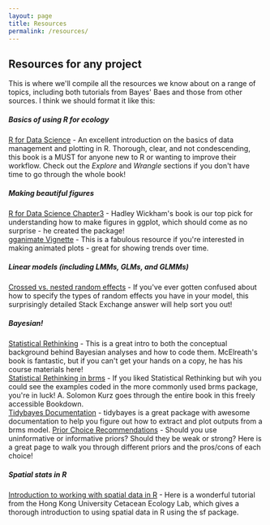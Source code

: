 ```yaml
---
layout: page
title: Resources
permalink: /resources/
---
```


## Resources for any project

This is where we'll compile all the resources we know about on a range of topics, including both tutorials from Bayes' Baes and those from other sources. I think we should format it like this:

##### Basics of using R for ecology

<a href="https://r4ds.had.co.nz/" target="_blank">R for Data Science</a> - An excellent introduction on the basics of data management and plotting in R. Thorough, clear, and not condescending, this book is a MUST for anyone new to R or wanting to improve their workflow. Check out the *Explore* and *Wrangle* sections if you don't have time to go through the whole book!

##### Making beautiful figures

<a href="https://r4ds.had.co.nz/data-visualisation.html" target="_blank">R for Data Science Chapter3</a> - Hadley Wickham's book is our top pick for understanding how to make figures in ggplot, which should come as no surprise - he created the package! <br>
<a href="https://gganimate.com/articles/gganimate.html" target="_blank">gganimate Vignette</a> - This is a fabulous resource if you're interested in making animated plots - great for showing trends over time.

##### Linear models (including LMMs, GLMs, and GLMMs)

<a href="https://stats.stackexchange.com/questions/228800/crossed-vs-nested-random-effects-how-do-they-differ-and-how-are-they-specified" target="_blank">Crossed vs. nested random effects</a> - If you've ever gotten confused about how to specify the types of random effects you have in your model, this surprisingly detailed Stack Exchange answer will help sort you out! 

##### Bayesian!
<a href="https://github.com/rmcelreath/statrethinking_winter2019" target="_blank">Statistical Rethinking</a> - This is a great intro to both the conceptual background behind Bayesian analyses and how to code them. McElreath's book is fantastic, but if you can't get your hands on a copy, he has his course materials here! <br>
<a href="https://bookdown.org/ajkurz/Statistical_Rethinking_recoded/" target="_blank">Statistical Rethinking in brms</a> - If you liked Statistical Rethinking but wih you could see the examples coded in the more commonly used <span class="package-style">brms</span> package, you're in luck! A. Solomon Kurz goes through the entire book in this freely accessible Bookdown. <br>
<a href="http://mjskay.github.io/tidybayes/" target="_blank">Tidybayes Documentation</a> - <span class="package-style">tidybayes</span> is a great package with awesome documentation to help you figure out how to extract and plot outputs from a <span class="package-style">brms</span> model. 
<a href="https://github.com/stan-dev/stan/wiki/Prior-Choice-Recommendations" target="_blank">Prior Choice Recommendations</a> - Should you use uninformative or informative priors? Should they be weak or strong? Here is a great page to walk you through different priors and the pros/cons of each choice!

##### Spatial stats in R
<a href="https://www.danaseidel.com/MovEco-R-Workshop/Materials/Day2/Spatial_Data_in_R/" target="_blank">Introduction to working with spatial data in R</a> - Here is a wonderful tutorial from the Hong Kong University Cetacean Ecology Lab, which gives a thorough introduction to using spatial data in R using the <span class="package-style">sf</span> package. 
